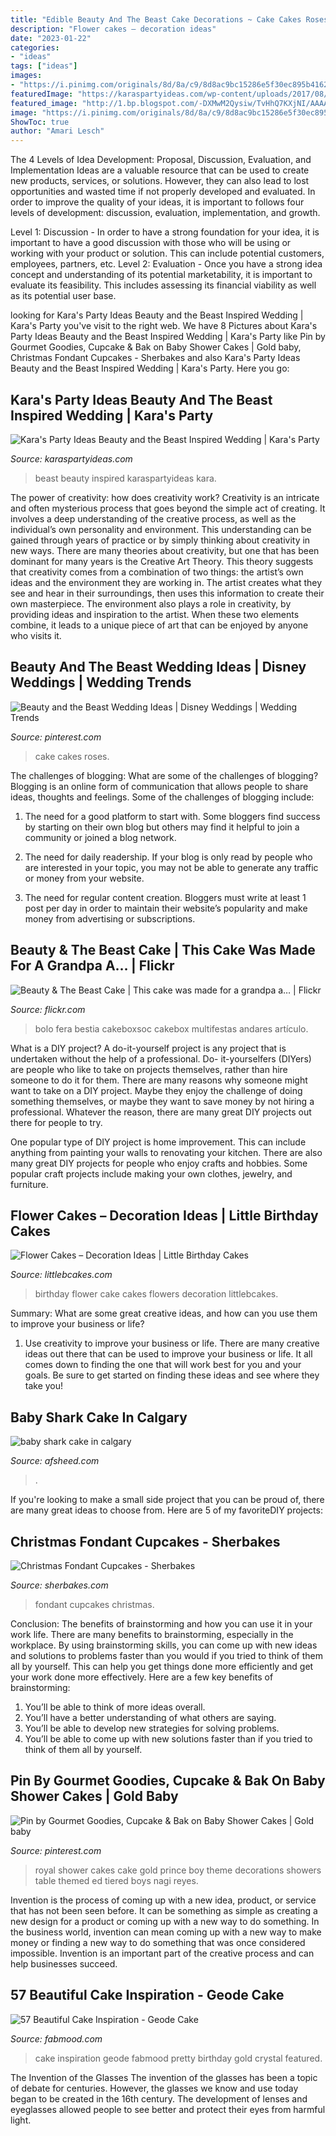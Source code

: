 ```yaml
---
title: "Edible Beauty And The Beast Cake Decorations ~ Cake Cakes Roses"
description: "Flower cakes – decoration ideas"
date: "2023-01-22"
categories:
- "ideas"
tags: ["ideas"]
images:
- "https://i.pinimg.com/originals/8d/8a/c9/8d8ac9bc15286e5f30ec895b4162975c.jpg"
featuredImage: "https://karaspartyideas.com/wp-content/uploads/2017/08/Beauty-and-the-Beast-Inspired-Wedding-via-Karas-Party-Ideas-KarasPartyIdeas.com7_.jpg"
featured_image: "http://1.bp.blogspot.com/-DXMwM2Qysiw/TvHhQ7KXjNI/AAAAAAAAA1Y/X2DHOLeyiqs/s1600/IMG_1805.JPG"
image: "https://i.pinimg.com/originals/8d/8a/c9/8d8ac9bc15286e5f30ec895b4162975c.jpg"
ShowToc: true
author: "Amari Lesch"
---
```



The 4 Levels of Idea Development: Proposal, Discussion, Evaluation, and Implementation
Ideas are a valuable resource that can be used to create new products, services, or solutions. However, they can also lead to lost opportunities and wasted time if not properly developed and evaluated.
In order to improve the quality of your ideas, it is important to follows four levels of development: discussion, evaluation, implementation, and growth.

Level 1: Discussion - In order to have a strong foundation for your idea, it is important to have a good discussion with those who will be using or working with your product or solution. This can include potential customers, employees, partners, etc. Level 2: Evaluation - Once you have a strong idea concept and understanding of its potential marketability, it is important to evaluate its feasibility. This includes assessing its financial viability as well as its potential user base.

	

		
looking for Kara&#039;s Party Ideas Beauty and the Beast Inspired Wedding | Kara&#039;s Party you've visit to the right web. We have 8 Pictures about Kara&#039;s Party Ideas Beauty and the Beast Inspired Wedding | Kara&#039;s Party like Pin by Gourmet Goodies, Cupcake &amp; Bak on Baby Shower Cakes | Gold baby, Christmas Fondant Cupcakes - Sherbakes and also Kara&#039;s Party Ideas Beauty and the Beast Inspired Wedding | Kara&#039;s Party. Here you go:
		
    
## Kara&#039;s Party Ideas Beauty And The Beast Inspired Wedding | Kara&#039;s Party

<img loading=lazy src="https://karaspartyideas.com/wp-content/uploads/2017/08/Beauty-and-the-Beast-Inspired-Wedding-via-Karas-Party-Ideas-KarasPartyIdeas.com7_.jpg" onerror="this.onerror=null;this.src='https://tse3.mm.bing.net/th?id=OIP._0BB_-emYS0r-9pIXRGVkgHaLH&amp;pid=15.1';" alt="Kara&#039;s Party Ideas Beauty and the Beast Inspired Wedding | Kara&#039;s Party">

_Source: karaspartyideas.com_

>beast beauty inspired karaspartyideas kara. 

	

The power of creativity: how does creativity work?
Creativity is an intricate and often mysterious process that goes beyond the simple act of creating. It involves a deep understanding of the creative process, as well as the individual’s own personality and environment. This understanding can be gained through years of practice or by simply thinking about creativity in new ways.
There are many theories about creativity, but one that has been dominant for many years is the Creative Art Theory. This theory suggests that creativity comes from a combination of two things: the artist’s own ideas and the environment they are working in. The artist creates what they see and hear in their surroundings, then uses this information to create their own masterpiece. The environment also plays a role in creativity, by providing ideas and inspiration to the artist. When these two elements combine, it leads to a unique piece of art that can be enjoyed by anyone who visits it.

    
## Beauty And The Beast Wedding Ideas | Disney Weddings | Wedding Trends

<img loading=lazy src="https://i.pinimg.com/736x/0e/63/ca/0e63cad1a09ecce269f94f7b64098e64--red-and-white-wedding-cakes-red-roses-wedding.jpg?b=t" onerror="this.onerror=null;this.src='https://tse4.mm.bing.net/th?id=OIP.M3T7VN7QQ2h2brtT_StangAAAA&amp;pid=15.1';" alt="Beauty and the Beast Wedding Ideas | Disney Weddings | Wedding Trends">

_Source: pinterest.com_

>cake cakes roses. 

	

The challenges of blogging: What are some of the challenges of blogging?
Blogging is an online form of communication that allows people to share ideas, thoughts and feelings. Some of the challenges of blogging include:
1. The need for a good platform to start with. Some bloggers find success by starting on their own blog but others may find it helpful to join a community or joined a blog network.

2. The need for daily readership. If your blog is only read by people who are interested in your topic, you may not be able to generate any traffic or money from your website.

3. The need for regular content creation. Bloggers must write at least 1 post per day in order to maintain their website’s popularity and make money from advertising or subscriptions.

    
## Beauty &amp; The Beast Cake | This Cake Was Made For A Grandpa A… | Flickr

<img loading=lazy src="https://c2.staticflickr.com/8/7291/8790860054_787ab21efd_b.jpg" onerror="this.onerror=null;this.src='https://tse4.mm.bing.net/th?id=OIP.-FaFNmD_t8jM_wVZPqqqlgHaKR&amp;pid=15.1';" alt="Beauty &amp; The Beast Cake | This cake was made for a grandpa a… | Flickr">

_Source: flickr.com_

>bolo fera bestia cakeboxsoc cakebox multifestas andares artículo. 

	

What is a DIY project?
A do-it-yourself project is any project that is undertaken without the help of a professional. Do- it-yourselfers (DIYers) are people who like to take on projects themselves, rather than hire someone to do it for them.
There are many reasons why someone might want to take on a DIY project. Maybe they enjoy the challenge of doing something themselves, or maybe they want to save money by not hiring a professional. Whatever the reason, there are many great DIY projects out there for people to try.

One popular type of DIY project is home improvement. This can include anything from painting your walls to renovating your kitchen. There are also many great DIY projects for people who enjoy crafts and hobbies. Some popular craft projects include making your own clothes, jewelry, and furniture.

    
## Flower Cakes – Decoration Ideas | Little Birthday Cakes

<img loading=lazy src="https://www.littlebcakes.com/wp-content/uploads/2013/08/Flower-Birthday-Cake-Images.jpg" onerror="this.onerror=null;this.src='https://tse3.mm.bing.net/th?id=OIP.8gXKq8jT8599hvEGMC7BIwHaFi&amp;pid=15.1';" alt="Flower Cakes – Decoration Ideas | Little Birthday Cakes">

_Source: littlebcakes.com_

>birthday flower cake cakes flowers decoration littlebcakes. 

	

Summary: What are some great creative ideas, and how can you use them to improve your business or life?
1. Use creativity to improve your business or life.
There are many creative ideas out there that can be used to improve your business or life. It all comes down to finding the one that will work best for you and your goals. Be sure to get started on finding these ideas and see where they take you!

    
## Baby Shark Cake In Calgary

<img loading=lazy src="http://www.afsheed.com/uploads/4/8/3/5/48358883/05-40-dsc-0457.jpg" onerror="this.onerror=null;this.src='https://tse1.mm.bing.net/th?id=OIP.plMct9XE7DHuqFglX_llwgAAAA&amp;pid=15.1';" alt="baby shark cake in calgary">

_Source: afsheed.com_

>. 

	

If you're looking to make a small side project that you can be proud of, there are many great ideas to choose from. Here are 5 of my favoriteDIY projects: 

    
## Christmas Fondant Cupcakes - Sherbakes

<img loading=lazy src="http://1.bp.blogspot.com/-DXMwM2Qysiw/TvHhQ7KXjNI/AAAAAAAAA1Y/X2DHOLeyiqs/s1600/IMG_1805.JPG" onerror="this.onerror=null;this.src='https://tse3.mm.bing.net/th?id=OIP.mwbydTlofS1Epb9cJoHhZQHaLG&amp;pid=15.1';" alt="Christmas Fondant Cupcakes - Sherbakes">

_Source: sherbakes.com_

>fondant cupcakes christmas. 

	

Conclusion: The benefits of brainstorming and how you can use it in your work life.
There are many benefits to brainstorming, especially in the workplace. By using brainstorming skills, you can come up with new ideas and solutions to problems faster than you would if you tried to think of them all by yourself. This can help you get things done more efficiently and get your work done more effectively. Here are a few key benefits of brainstorming:
1. You’ll be able to think of more ideas overall.
2. You’ll have a better understanding of what others are saying.
3. You’ll be able to develop new strategies for solving problems.
4. You’ll be able to come up with new solutions faster than if you tried to think of them all by yourself.

    
## Pin By Gourmet Goodies, Cupcake &amp; Bak On Baby Shower Cakes | Gold Baby

<img loading=lazy src="https://i.pinimg.com/originals/8d/8a/c9/8d8ac9bc15286e5f30ec895b4162975c.jpg" onerror="this.onerror=null;this.src='https://tse2.mm.bing.net/th?id=OIP.ypqHE6bKSvEl4O4_D5GH6AHaJ4&amp;pid=15.1';" alt="Pin by Gourmet Goodies, Cupcake &amp; Bak on Baby Shower Cakes | Gold baby">

_Source: pinterest.com_

>royal shower cakes cake gold prince boy theme decorations showers table themed ed tiered boys nagi reyes. 

	

Invention is the process of coming up with a new idea, product, or service that has not been seen before. It can be something as simple as creating a new design for a product or coming up with a new way to do something. In the business world, invention can mean coming up with a new way to make money or finding a new way to do something that was once considered impossible. Invention is an important part of the creative process and can help businesses succeed.

    
## 57 Beautiful Cake Inspiration - Geode Cake

<img loading=lazy src="https://www.fabmood.com/inspiration/wp-content/uploads/2020/08/cake-inspiration-ideas.jpg" onerror="this.onerror=null;this.src='https://tse1.mm.bing.net/th?id=OIP.9f1ob9lKI-_4ndOliGNfrQHaL5&amp;pid=15.1';" alt="57 Beautiful Cake Inspiration - Geode Cake">

_Source: fabmood.com_

>cake inspiration geode fabmood pretty birthday gold crystal featured. 

	

The Invention of the Glasses
The invention of the glasses has been a topic of debate for centuries. However, the glasses we know and use today began to be created in the 16th century. The development of lenses and eyeglasses allowed people to see better and protect their eyes from harmful light.

